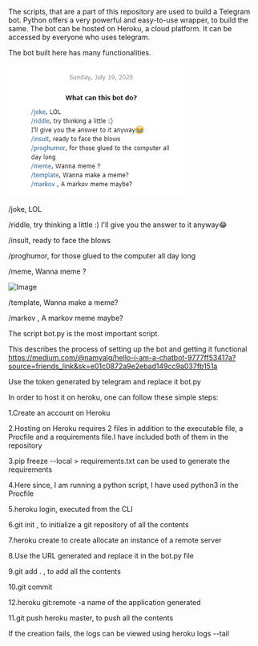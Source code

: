 The scripts, that are a part of this repository are used to build a Telegram bot.
Python offers a very powerful and easy-to-use wrapper, to build the same.
The bot can be hosted on Heroku, a cloud platform.
It can be accessed by everyone who uses telegram.

The bot built here has many functionalities.

![Image](bot_can_do.PNG)

/joke, LOL

/riddle, try thinking a little :)
I'll give you the answer to it anyway:joy:

/insult, ready to face the blows

/proghumor, for those glued to the computer all day long

/meme, Wanna meme ?

![Image](/mnt/f/meme.PNG)

/template, Wanna make a meme?

/markov , A markov meme maybe?

The script bot.py is the most important script.

This describes the process of setting up the bot and getting it functional
https://medium.com/@namyalg/hello-i-am-a-chatbot-9777ff53417a?source=friends_link&sk=e01c0872a9e2ebad149cc9a037fb151a

Use the token generated by telegram and replace it bot.py

In order to host it on heroku, one can follow these simple steps:

1.Create an account on Heroku

2.Hosting on Heroku requires 2 files in addition to the executable file, a Procfile and a requirements file.I have included both of them in the repository

3.pip freeze --local > requirements.txt can be used to generate the requirements

4.Here since, I am running a python script, I have used python3 in the Procfile

5.heroku login, executed from the CLI

6.git init , to initialize a git repository of all the contents

7.heroku create to create allocate an instance of a remote server

8.Use the URL generated and replace it in the bot.py file

9.git add . , to add all the contents

10.git commit 

12.heroku git:remote -a name of the application generated

11.git push heroku master, to push all the contents

If the creation fails, the logs can be viewed using heroku logs --tail

